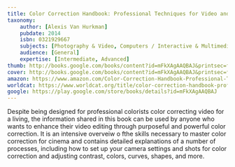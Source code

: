 ```yaml
---
title: Color Correction Handbook: Professional Techniques for Video and Cinema
taxonomy:
	author: [Alexis Van Hurkman]
	pubdate: 2014
	isbn: 0321929667
	subjects: [Photography & Video, Computers / Interactive & Multimedia]
	audience: [General]
	expertise: [Intermediate, Advanced]
thumb: http://books.google.com/books/content?id=mFkXAgAAQBAJ&printsec=frontcover&img=1&zoom=2&edge=curl&imgtk=AFLRE71BfIttyTxzCxOgd-lySsdcx9GC9_GCdi3zX93C5GXkaLWL0py4VR6dtOCrsYDDBkEvNuuIuFitkYQrkjseK2xncna1-CtM3GTDjQvTp0MKaeSShmxbt0g043sIvr4EdNTIbUQy&source=gbs_api
cover: http://books.google.com/books/content?id=mFkXAgAAQBAJ&printsec=frontcover&img=1&zoom=6&edge=curl&imgtk=AFLRE734ZAcBxn5zoVM8tbLvQBC_aJ9xkZg-TB64f0W1NdYAJ_G5Cqdb1kvnsqXFvCOhtNuCiUz5zrG7T0nc_rDUZo6FTOIFd5XCKJYGdtYkxsGEVEhBoBFIWq-X01iOqk_foiDezCMg&source=gbs_api
amazon: https://www.amazon.com/Color-Correction-Handbook-Professional-Techniques/dp/0321929667/ref=sr_1_1?keywords=Color+correction+handbook+%3A+professional+techniques+for+video+and+cinema&qid=1572275239&sr=8-1
worldcat: https://www.worldcat.org/title/color-correction-handbook-professional-techniques-for-video-and-cinema-2nd-edition/oclc/896863709&referer=brief_results
google: https://play.google.com/store/books/details?id=mFkXAgAAQBAJ
---
```

Despite being designed for professional colorists color correcting video for a living, the information shared in this book can be used by anyone who wants to enhance their video editing through purposeful and powerful color correction.  It is an intensive overveiw o fthe skills necessary to master color correction for cinema and contains detailed explanations of a number of processes, including how to set up your camera settings and shots for color correction and  adjusting contrast, colors, curves, shapes, and more.